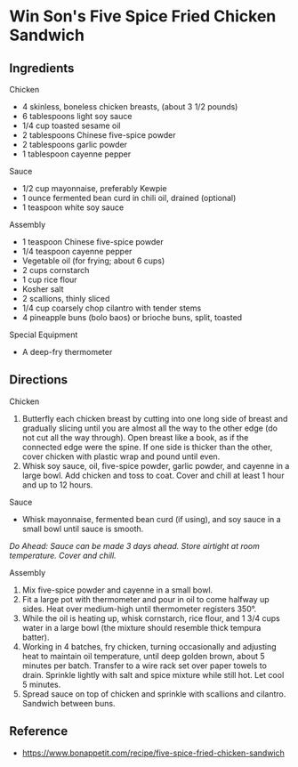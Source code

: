 # Win Son's Five Spice Fried Chicken Sandwich

## Ingredients
Chicken
* 4 skinless, boneless chicken breasts, (about 3 1/2 pounds)
* 6 tablespoons light soy sauce
* 1/4 cup toasted sesame oil
* 2 tablespoons Chinese five-spice powder
* 2 tablespoons garlic powder
* 1 tablespoon cayenne pepper

Sauce
* 1/2 cup mayonnaise, preferably Kewpie
* 1 ounce fermented bean curd in chili oil, drained (optional)
* 1 teaspoon white soy sauce

Assembly
* 1 teaspoon Chinese five-spice powder
* 1/4 teaspoon cayenne pepper
* Vegetable oil (for frying; about 6 cups)
* 2 cups cornstarch
* 1 cup rice flour
* Kosher salt
* 2 scallions, thinly sliced
* 1/4 cup coarsely chop cilantro with tender stems
* 4 pineapple buns (bolo baos) or brioche buns, split, toasted

Special Equipment
* A deep-fry thermometer

## Directions
Chicken
1. Butterfly each chicken breast by cutting into one long side of breast and gradually slicing until you are almost all the way to the other edge (do not cut all the way through). Open breast like a book, as if the connected edge were the spine. If one side is thicker than the other, cover chicken with plastic wrap and pound until even.
2. Whisk soy sauce, oil, five-spice powder, garlic powder, and cayenne in a large bowl. Add chicken and toss to coat. Cover and chill at least 1 hour and up to 12 hours.

Sauce
* Whisk mayonnaise, fermented bean curd (if using), and soy sauce in a small bowl until sauce is smooth.

*Do Ahead: Sauce can be made 3 days ahead. Store airtight at room temperature. Cover and chill.*

Assembly
1. Mix five-spice powder and cayenne in a small bowl.
2. Fit a large pot with thermometer and pour in oil to come halfway up sides. Heat over medium-high until thermometer registers 350°.
3. While the oil is heating up, whisk cornstarch, rice flour, and 1 3/4 cups water in a large bowl (the mixture should resemble thick tempura batter).
4. Working in 4 batches, fry chicken, turning occasionally and adjusting heat to maintain oil temperature, until deep golden brown, about 5 minutes per batch. Transfer to a wire rack set over paper towels to drain. Sprinkle lightly with salt and spice mixture while still hot. Let cool 5 minutes.
5. Spread sauce on top of chicken and sprinkle with scallions and cilantro. Sandwich between buns.

## Reference
* <https://www.bonappetit.com/recipe/five-spice-fried-chicken-sandwich>
